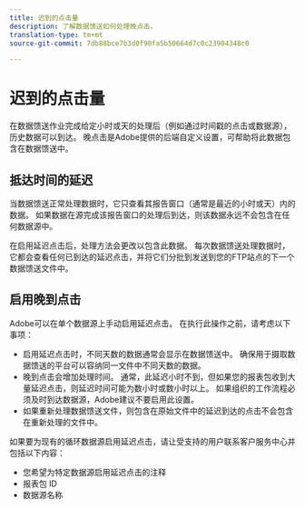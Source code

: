 ```yaml
---
title: 迟到的点击量
description: 了解数据馈送如何处理晚点击。
translation-type: tm+mt
source-git-commit: 7db88bce7b3d0f90fa5b50664d7c0c23904348c0

---
```



# 迟到的点击量

在数据馈送作业完成给定小时或天的处理后（例如通过时间戳的点击或数据源），历史数据可以到达。 晚点击是Adobe提供的后端自定义设置，可帮助将此数据包含在数据馈送中。

## 抵达时间的延迟

当数据馈送正常处理数据时，它只查看其报告窗口（通常是最近的小时或天）内的数据。 如果数据在源完成该报告窗口的处理后到达，则该数据永远不会包含在任何数据源中。

在启用延迟点击后，处理方法会更改以包含此数据。 每次数据馈送处理数据时，它都会查看任何已到达的延迟点击，并将它们分批到发送到您的FTP站点的下一个数据馈送文件中。

## 启用晚到点击

Adobe可以在单个数据源上手动启用延迟点击。 在执行此操作之前，请考虑以下事项：

* 启用延迟点击时，不同天数的数据通常会显示在数据馈送中。 确保用于摄取数据馈送的平台可以容纳同一文件中不同天数的数据。
* 晚到点击会增加处理时间。 通常，此延迟小时不到，但如果您的报表包收到大量延迟点击，则延迟时间可能为数小时或数小时以上。 如果组织的工作流程必须及时到达数据源，Adobe建议不要启用此设置。
* 如果重新处理数据馈送文件，则包含在原始文件中的延迟到达的点击不会包含在重新处理的文件中。

如果要为现有的循环数据源启用延迟点击，请让受支持的用户联系客户服务中心并包括以下内容：

* 您希望为特定数据源启用延迟点击的注释
* 报表包 ID
* 数据源名称
